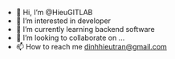 - 👋 Hi, I’m @HieuGITLAB
- 👀 I’m interested in developer
- 🌱 I’m currently learning backend software
- 💞️ I’m looking to collaborate on ...
- 📫 How to reach me dinhhieutran@gmail.com

<!---
HieuGITLAB/HieuGITLAB is a ✨ special ✨ repository because its `README.md` (this file) appears on your GitHub profile.
You can click the Preview link to take a look at your changes.
--->
